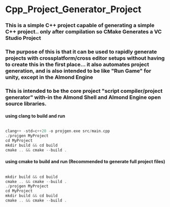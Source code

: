 # Cpp_Project_Generator_Project
### This is a simple C++ project capable of generating a simple C++ project.. only after compilation so CMake Generates a VC Studio Project

### The purpose of this is that it can be used to rapidly generate projects with crossplatform/cross editor setups without having to create this in the first place... it also automates project generation, and is also intended to be like "Run Game" for unity, except in the Almond Engine

### This is intended to be the core project "script compiler/project generator" with-in the Almond Shell and Almond Engine open source libraries.


#### using clang to build and run

```c++

clang++ -std=c++20 -o projgen.exe src/main.cpp
./projgen MyProject
cd MyProject
mkdir build && cd build
cmake .. && cmake --build .

```



#### using cmake to build and run (Recommended to generate full project files)

```c++

mkdir build && cd build
cmake .. && cmake --build .
./projgen MyProject
cd MyProject
mkdir build && cd build
cmake .. && cmake --build .

```
